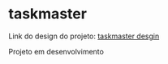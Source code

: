 # taskmaster

Link do design do projeto: <a href="https://www.figma.com/file/AB9ksYp4ObKgAGWmy37hDE/todo-list-javascript?type=design&node-id=0%3A1&t=yIOMq5J8ynNXN9tM-1"> taskmaster desgin</a>

Projeto em desenvolvimento
